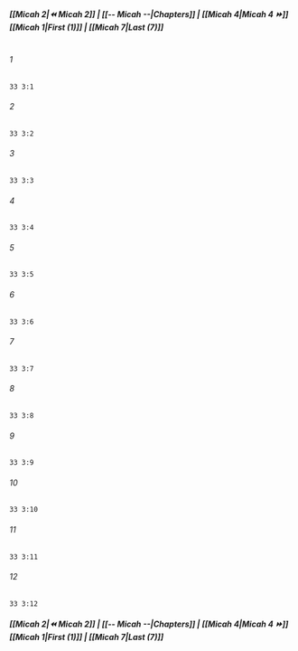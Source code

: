 
##### **[[Micah 2|⏪ Micah 2]] | [[-- Micah --|Chapters]] | [[Micah 4|Micah 4 ⏩]]**<br>**[[Micah 1|First (1)]] | [[Micah 7|Last (7)]]**<br><br>

###### 1
``` verse
33 3:1
```
###### 2
``` verse
33 3:2
```
###### 3
``` verse
33 3:3
```
###### 4
``` verse
33 3:4
```
###### 5
``` verse
33 3:5
```
###### 6
``` verse
33 3:6
```
###### 7
``` verse
33 3:7
```
###### 8
``` verse
33 3:8
```
###### 9
``` verse
33 3:9
```
###### 10
``` verse
33 3:10
```
###### 11
``` verse
33 3:11
```
###### 12
``` verse
33 3:12
```

##### **[[Micah 2|⏪ Micah 2]] | [[-- Micah --|Chapters]] | [[Micah 4|Micah 4 ⏩]]**<br>**[[Micah 1|First (1)]] | [[Micah 7|Last (7)]]**
